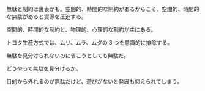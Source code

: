 無駄と制約は裏表かも。空間的、時間的な制約があるからこそ、空間的、時間的な無駄があると資源を圧迫する。

空間的、時間的な制約と、物理的、心理的な制約が主にある。

トヨタ生産方式では、ムリ、ムラ、ムダの 3 つを意識的に排除する。

無駄を見分けられないのに省こうとしても無駄だ。

どうやって無駄を見分けるか。

目的から外れるのが無駄だけど、遊びがないと発展も抑えられてしまう。

